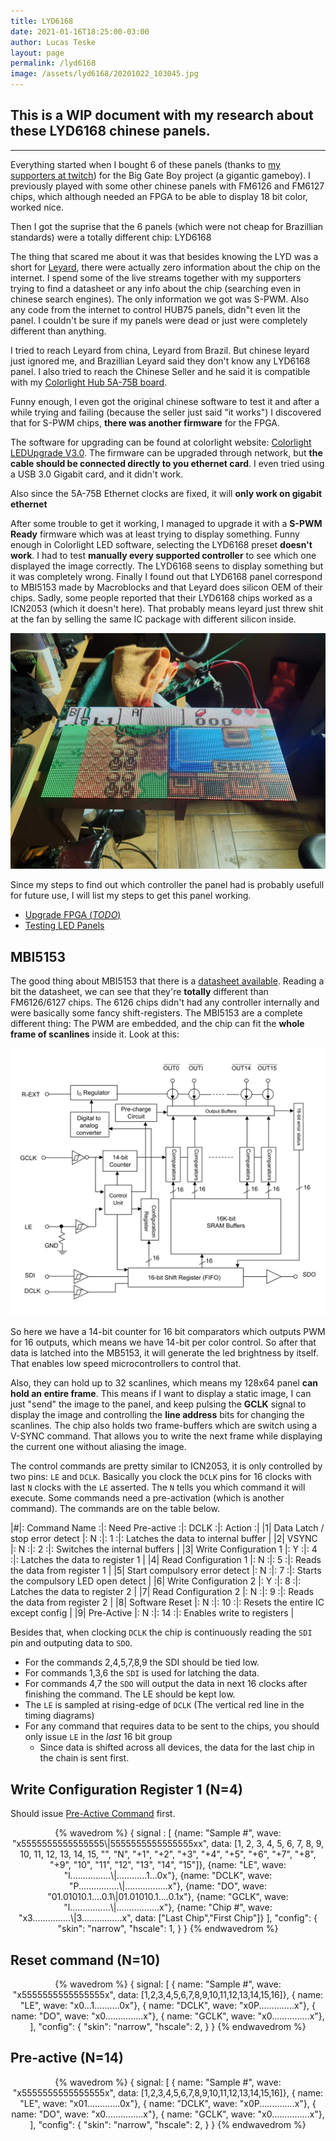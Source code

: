 ```yaml
---
title: LYD6168
date: 2021-01-16T18:25:00-03:00
author: Lucas Teske
layout: page
permalink: /lyd6168
image: /assets/lyd6168/20201022_103045.jpg
---
```



## This is a WIP document with my research about these LYD6168 chinese panels.

--------------

Everything started when I bought 6 of these panels (thanks to [my supporters at twitch](https://github.com/racerxdl/biggateboy#special-thanks)) for the Big Gate Boy project (a gigantic gameboy). I previously played with some other chinese panels with FM6126 and FM6127 chips, which although needed an FPGA to be able to display 18 bit color, worked nice.

Then I got the suprise that the 6 panels (which were not cheap for Brazillian standards) were a totally different chip: LYD6168

The thing that scared me about it was that besides knowing the LYD was a short for [Leyard](http://leyard.com/), there were actually zero information about the chip on the internet. I spend some of the live streams together with my supporters trying to find a datasheet or any info about the chip (searching even in chinese search engines). The only information we got was S-PWM. Also any code from the internet to control HUB75 panels, didn"t even lit the panel. I couldn't be sure if my panels were dead or just were completely different than anything.


I tried to reach Leyard from china, Leyard from Brazil. But chinese leyard just ignored me, and Brazillian Leyard said they don't know any LYD6168 panel. I also tried to reach the Chinese Seller and he said it is compatible with my [Colorlight Hub 5A-75B board](https://s.click.aliexpress.com/e/_AbrRvE).

Funny enough, I even got the original chinese software to test it and after a while trying and failing (because the seller just said "it works") I discovered that for S-PWM chips, **there was another firmware** for the FPGA.

The software for upgrading can be found at colorlight website: [Colorlight LEDUpgrade V3.0](https://www.colorlight-led.com/download/colorlight-ledupgrade-v3-0-set-up.html). The firmware can be upgraded through network, but **the cable should be connected directly to you ethernet card**. I even tried using a USB 3.0 Gigabit card, and it didn't work.

Also since the 5A-75B Ethernet clocks are fixed, it will **only work on gigabit ethernet**

After some trouble to get it working, I managed to upgrade it with a **S-PWM Ready** firmware which was at least trying to display something. Funny enough in Colorlight LED software, selecting the LYD6168 preset **doesn't work**. I had to test **manually every supported controller** to see which one displayed the image correctly. The LYD6168 seens to display something but it was completely wrong. Finally I found out that LYD6168 panel correspond to MBI5153 made by Macroblocks and that Leyard does silicon OEM of their chips. Sadly, some people reported that their LYD6168 chips worked as a ICN2053 (which it doesn't here). That probably means leyard just threw shit at the fan by selling the same IC package with different silicon inside.

![Displaying a gameboy screenshot 1:1](/assets/lyd6168/20201029_001922.jpg)

Since my steps to find out which controller the panel had is probably usefull for future use, I will list my steps to get this panel working.

* [Upgrade FPGA (_TODO_)](/lyd6168/upgrade-fpga)
* [Testing LED Panels](/lyd6168/testing-ic)

## MBI5153

The good thing about MBI5153 that there is a [datasheet available](/assets/lyd6168/MBI-MBI5153GP_C183654.pdf). Reading a bit the datasheet, we can see that they're **totally** different than FM6126/6127 chips. The 6126 chips didn't had any controller internally and were basically some fancy shift-registers. The MBI5153 are a complete different thing: The PWM are embedded, and the chip can fit the **whole frame of scanlines** inside it. Look at this:

![MBI5153 Block Diagram](/assets/lyd6168/mbi5153-blocks.svg)

So here we have a 14-bit counter for 16 bit comparators which outputs PWM for 16 outputs, which means we have 14-bit per color control. So after that data is latched into the MB5153, it will generate the led brightness by itself. That enables low speed microcontrollers to control that.

Also, they can hold up to 32 scanlines, which means my 128x64 panel **can hold an entire frame**. This means if I want to display a static image, I can just "send" the image to the panel, and keep pulsing the **GCLK** signal to display the image and controlling the **line address** bits for changing the scanlines. The chip also holds two frame-buffers which are switch using a V-SYNC command. That allows you to write the next frame while displaying the current one without aliasing the image.

The control commands are pretty similar to ICN2053, it is only controlled by two pins: `LE` and `DCLK`. Basically you clock the `DCLK` pins for 16 clocks with last `N` clocks with the `LE` asserted. The `N` tells you which command it will execute. Some commands need a pre-activation (which is another command). The commands are on the table below.


|#|:          Command Name          :|: Need Pre-active :|: DCLK :|:                 Action                :|
|1| Data Latch / stop error detect   |:        N        :|:   1  :|: Latches the data to internal buffer    |
|2| VSYNC                            |:        N        :|:   2  :|: Switches the internal buffers          |
|3| Write Configuration 1            |:        Y        :|:   4  :|: Latches the data to register 1         |
|4| Read Configuration 1             |:        N        :|:   5  :|: Reads the data from register 1         |
|5| Start compulsory error detect    |:        N        :|:   7  :|: Starts the compulsory LED open detect  |
|6| Write Configuration 2            |:        Y        :|:   8  :|: Latches the data to register 2         |
|7| Read Configuration 2             |:        N        :|:   9  :|: Reads the data from register 2         |
|8| Software Reset                   |:        N        :|:  10  :|: Resets the entire IC except config     |
|9| Pre-Active                       |:        N        :|:  14  :|: Enables write to registers             |


Besides that, when clocking `DCLK` the chip is continuously reading the `SDI` pin and outputing data to `SDO`.

* For the commands 2,4,5,7,8,9 the SDI should be tied low.
* For commands 1,3,6 the `SDI` is used for latching the data.
* For commands 4,7 the `SDO` will output the data in next 16 clocks after finishing the command. The LE should be kept low.
* The `LE` is sampled at rising-edge of `DCLK` (The vertical red line in the timing diagrams)
* For any command that requires data to be sent to the chips, you should only issue `LE` in the _last_ 16 bit group
  * Since data is shifted across all devices, the data for the last chip in the chain is sent first.


## Write Configuration Register 1 (N=4)

Should issue [Pre-Active Command](#pre-active-n14) first.

<center>
{% wavedrom %}
{ signal : [
  {name: "Sample #",  wave: "x5555555555555555\|5555555555555555xx", data: [1, 2, 3, 4, 5, 6, 7, 8, 9, 10, 11, 12, 13, 14, 15, "", "N", "+1", "+2", "+3", "+4", "+5", "+6", "+7", "+8", "+9", "10", "11", "12", "13", "14", "15"]},
  {name: "LE",        wave: "l................\|............1...0x"},
  {name: "DCLK",      wave: "P................\|.................x"},
  {name: "DO",        wave: "01.01010.1....0.1\|01.01010.1....0.1x"},
  {name: "GCLK",      wave: "l................\|.................x"},
  {name: "Chip #",    wave: "x3...............\|3................x", data: ["Last Chip","First Chip"]}
],
  "config": {
    "skin": "narrow",
    "hscale": 1,
  }
}
{% endwavedrom %}
</center>

## Reset command (N=10)

<center>
{% wavedrom %}
{ signal: [
  { name: "Sample #",   wave: "x5555555555555555x", data: [1,2,3,4,5,6,7,8,9,10,11,12,13,14,15,16]},
  { name: "LE",         wave: "x0...1..........0x"},
  { name: "DCLK",       wave: "x0P..............x"},
  { name: "DO",         wave: "x0...............x"},
  { name: "GCLK",       wave: "x0...............x"},
],
  "config": {
    "skin": "narrow",
    "hscale": 2,
  }
}
{% endwavedrom %}
</center>

## Pre-active (N=14)

<center>
{% wavedrom %}
{ signal: [
  { name: "Sample #",   wave: "x5555555555555555x", data: [1,2,3,4,5,6,7,8,9,10,11,12,13,14,15,16]},
  { name: "LE",         wave: "x01.............0x"},
  { name: "DCLK",       wave: "x0P..............x"},
  { name: "DO",         wave: "x0...............x"},
  { name: "GCLK",       wave: "x0...............x"},
],
  "config": {
    "skin": "narrow",
    "hscale": 2,
  }
}
{% endwavedrom %}
</center>

